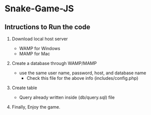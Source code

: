 # Snake-Game-JS

## Intructions to Run the code

1. Download local host server 
      - WAMP for Windows
      - MAMP for Mac
      
2. Create a database through WAMP/MAMP
      - use the same user name, password, host, and database name
          - Check this file for the above info (includes/config.php)

3. Create table
      - Query already written inside (db/query.sql) file
      
4. Finally, Enjoy the game.